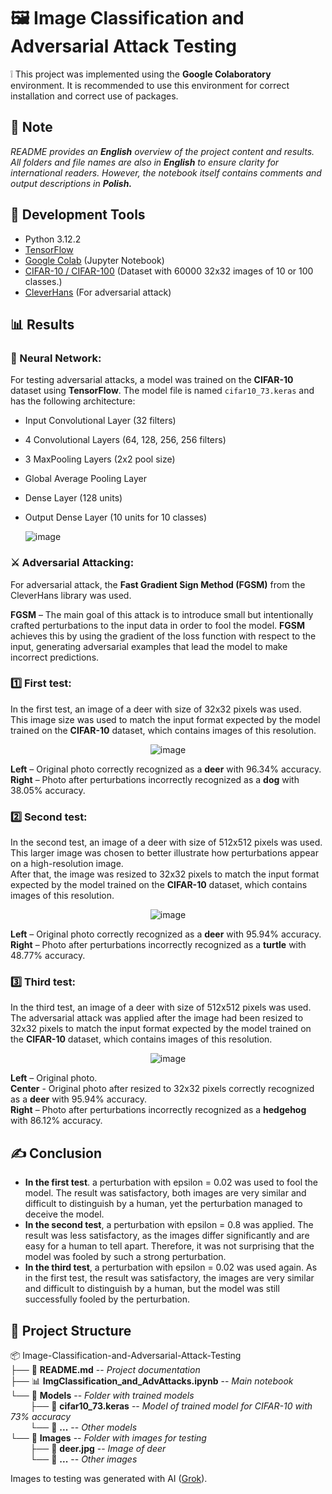 # 🖼️ Image Classification and Adversarial Attack Testing

❕ This project was implemented using the **Google Colaboratory** environment. It is recommended to use this environment for correct installation and correct use of packages.

## 📜 Note
*README provides an **English** overview of the project content and results. All folders and file names are also in **English** to ensure clarity for international readers. 
However, the notebook itself contains comments and output descriptions in **Polish.***

## 🧰 Development Tools
- Python 3.12.2
- [TensorFlow](https://www.tensorflow.org)
- [Google Colab](https://colab.research.google.com) (Jupyter Notebook)
- [CIFAR-10 / CIFAR-100](https://www.cs.toronto.edu/~kriz/cifar.html) (Dataset with 60000 32x32 images of 10 or 100 classes.)
- [CleverHans](https://github.com/cleverhans-lab/cleverhans) (For adversarial attack)

## 📊 Results
### 🧠 Neural Network:
For testing adversarial attacks, a model was trained on the **CIFAR-10** dataset using **TensorFlow**.
The model file is named `cifar10_73.keras` and has the following architecture:
- Input Convolutional Layer (32 filters)
- 4 Convolutional Layers (64, 128, 256, 256 filters)
- 3 MaxPooling Layers (2x2 pool size)
- Global Average Pooling Layer
- Dense Layer (128 units)
- Output Dense Layer (10 units for 10 classes)

  ![image](https://github.com/user-attachments/assets/929dc5dd-e098-46b9-ae76-22d8f4913868)

### ⚔️ Adversarial Attacking:
For adversarial attack, the **Fast Gradient Sign Method (FGSM)** from the CleverHans library was used.

**FGSM** – The main goal of this attack is to introduce small but intentionally crafted perturbations to 
the input data in order to fool the model. **FGSM** achieves this by using the gradient of the loss function 
with respect to the input, generating adversarial examples that lead the model to make incorrect predictions.

### 1️⃣ First test:
In the first test, an image of a deer with size of 32x32 pixels was used. 
<br>This image size was used to match the input format expected by the model trained on the **CIFAR-10** dataset, which contains images of this resolution.

<div align="center">
  
  ![image](https://github.com/user-attachments/assets/c4d9544e-b5f6-4594-b6f8-6bda4ee5fca5)

</div>

**Left** – Original photo correctly recognized as a **deer** with 96.34% accuracy. <br>
**Right** – Photo after perturbations incorrectly recognized as a **dog** with 38.05% accuracy.

### 2️⃣ Second test:
In the second test, an image of a deer with size of 512x512 pixels was used. 
<br>This larger image was chosen to better illustrate how perturbations appear on a high-resolution image. 
<br>After that, the image was resized to 32x32 pixels to match the input format expected by the model trained on the **CIFAR-10** dataset, which contains images of this resolution.

<div align="center">
  
  ![image](https://github.com/user-attachments/assets/e74b08a1-33a4-4228-85f3-0599312855f5)

</div>

**Left** – Original photo correctly recognized as a **deer** with 95.94% accuracy. <br>
**Right** – Photo after perturbations incorrectly recognized as a **turtle** with 48.77% accuracy.

### 3️⃣ Third test:
In the third test, an image of a deer with size of 512x512 pixels was used. 
<br>The adversarial attack was applied after the image had been resized to 32x32 pixels to match the input format expected by the model trained on the **CIFAR-10** dataset, which contains images of this resolution.

<div align="center">
  
  ![image](https://github.com/user-attachments/assets/9ca29754-c9f7-424b-9274-d5a4917aa8d6)
  
</div>

**Left** – Original photo. <br>
**Center** - Original photo after resized to 32x32 pixels correctly recognized as a **deer** with 95.94% accuracy. <br>
**Right** – Photo after perturbations incorrectly recognized as a **hedgehog** with 86.12% accuracy.

## ✍️ Conclusion
- **In the first test**. a perturbation with epsilon = 0.02 was used to fool the model. The result was satisfactory, both images are very similar and difficult to distinguish by a human, yet the perturbation managed to deceive the model.
- **In the second test**, a perturbation with epsilon = 0.8 was applied. The result was less satisfactory, as the images differ significantly and are easy for a human to tell apart. Therefore, it was not surprising that the model was fooled by such a strong perturbation.
- **In the third test**, a perturbation with epsilon = 0.02 was used again. As in the first test, the result was satisfactory, the images are very similar and difficult to distinguish by a human, but the model was still successfully fooled by the perturbation.

## 📂 Project Structure

📦 Image-Classification-and-Adversarial-Attack-Testing <br>
├── 📄 **README.md** -- *Project documentation <br>*
├── 📊 **ImgClassification_and_AdvAttacks.ipynb** -- *Main notebook <br>*
└── 📂 **Models** -- *Folder with trained models <br>*
&nbsp;&nbsp;&nbsp;&nbsp;&nbsp;&nbsp;&nbsp;&nbsp;├── 📄 **cifar10_73.keras** -- *Model of trained model for CIFAR-10 with 73% accuracy<br>*
&nbsp;&nbsp;&nbsp;&nbsp;&nbsp;&nbsp;&nbsp;&nbsp;└── 📄 **...** -- *Other models <br>*
└── 📂 **Images** -- *Folder with images for testing <br>*
&nbsp;&nbsp;&nbsp;&nbsp;&nbsp;&nbsp;&nbsp;&nbsp;├── 📄 **deer.jpg** -- *Image of deer<br>*
&nbsp;&nbsp;&nbsp;&nbsp;&nbsp;&nbsp;&nbsp;&nbsp;└── 📄 **...** -- *Other images <br>*


Images to testing was generated with AI ([Grok](https://x.com/i/grok)).
